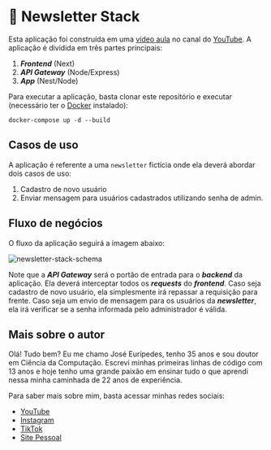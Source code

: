 # 📰 Newsletter Stack

Esta aplicação foi construída em uma [vídeo aula](https://youtu.be/yPn6C-DYPeg) no canal do [YouTube](https://www.youtube.com/@doutorwaka). A aplicação é dividida em três partes principais:
  1. ***Frontend*** (Next)
  2. ***API Gateway*** (Node/Express)
  3. ***App*** (Nest/Node)

Para executar a aplicação, basta clonar este repositório e executar (necessário ter o [Docker](https://www.youtube.com/watch?v=EhuHJEppU40) instalado):
```
docker-compose up -d --build
```

## Casos de uso

A aplicação é referente a uma `newsletter` fictícia onde ela deverá abordar dois casos de uso:
  1. Cadastro de novo usuário
  2. Enviar mensagem para usuários cadastrados utilizando senha de admin.

## Fluxo de negócios

O fluxo da aplicação seguirá a imagem abaixo:

![newsletter-stack-schema](https://github.com/doutorwaka/newsletter-stack/assets/107580593/75a1d8a6-4e0c-4598-9c83-b0d68c45d5f4)

Note que a ***API Gateway*** será o portão de entrada para o ***backend*** da aplicação. Ela deverá interceptar todos os ***requests*** do ***frontend***. Caso seja cadastro de novo usuário, ela simplesmente irá repassar a requisição para frente. Caso seja um envio de mensagem para os usuários da ***newsletter***, ela irá verificar se a senha informada pelo administrador é válida.

## Mais sobre o autor

Olá! Tudo bem? Eu me chamo José Eurípedes, tenho 35 anos e sou doutor em Ciência da Computação. Escrevi minhas primeiras linhas de código com 13 anos e hoje tenho uma grande paixão em ensinar tudo o que aprendi nessa minha caminhada de 22 anos de experiência.

Para saber mais sobre mim, basta acessar minhas redes sociais:
  - [YouTube](https://www.youtube.com/@doutorwaka)
  - [Instagram](https://instagram.com/doutorwaka)
  - [TikTok](https://www.tiktok.com/@doutorwaka)
  - [Site Pessoal](https://www.doutorwaka.com/)
